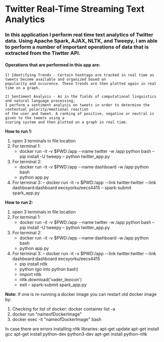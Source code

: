 # **Twitter Real-Time Streaming Text Analytics**

### In this application I perform real time text analytics of Twitter data. Using Apache Spark, AJAX, NLTK, and Tweepy, I am able to perform a number of important operations of data that is extracted from the Tiwtter API.

#### **Operations that are performed in this app are:**

    1) Identifying Trends - Certain hashtags are tracked in real time as tweets become available and organized based on 
    popularity and occurence. These trends are then plotted again in real time on a graph.
    
    2) Sentiment Analysis - As in the fields of computational linguistics and natural language processing, 
    I perform a sentiment analysis on tweets in order to determine the contextual polarity/emotional reaction 
    of the user and tweet. A ranking of positive, negative or neutral is given to the tweets using a 
    scoring system and then plotted on a graph in real time.


**How to run 1:**
1) open 3 terminals in file location
2) For terminal 1: 
    - docker run -it -v $PWD:/app --name twitter -w /app python bash
    – pip install -U tweepy
    – python twitter_app.py
3) For terminal 2:
    - docker run -it -v $PWD:/app --name dashboard -w /app python bash
    - python app.py
4) For terminal 3:
    – docker run -it -v $PWD:/app --link twitter:twitter --link dashboard:dashboard eecsyorku/eecs4415
    – spark-submit spark_app.py

**How to run 2:** 
1) open 3 terminals in file location
2) For terminal 1: 
    - docker run -it -v $PWD:/app --name twitter -w /app python bash
    – pip install -U tweepy
    – python twitter_app.py
3) For terminal 2:
    - docker run -it -v $PWD:/app --name dashboard -w /app python bash
    - python app.py
4) For terminal 3:
    – docker run -it -v $PWD:/app --link twitter:twitter --link dashboard:dashboard eecsyorku/eecs4415
    - pip install nltk
    - python (go into python bash)
    - import nltk
    - nltk.download('vader_lexicon')
    - exit
    – spark-submit spark_app.py


**Note:** 
If one is re-running a docker image you can restart old docker image by:
1) Checking for list of docker: docker container list -a
2) docker run "nameofDockerImage"
3) docker exec -it "nameofDockerImage" bash

In case there are errors installing nltk libraries:
apt-get update
apt-get install gcc
apt-get install python-dev python3-dev
apt-get install python-nltk
